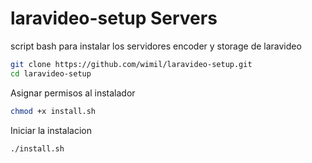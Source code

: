 # laravideo-setup Servers
script bash para instalar los servidores encoder y storage de laravideo


```bash
git clone https://github.com/wimil/laravideo-setup.git
cd laravideo-setup
```

Asignar permisos al instalador
```bash
chmod +x install.sh
```

Iniciar la instalacion
```bash
./install.sh
```
